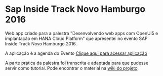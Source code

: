 # Sap Inside Track Novo Hamburgo 2016

Web app criado para a palestra "Desenvolvendo web apps com OpenUI5 e implantação em HANA Cloud Platform" que apresentei no evento SAP Inside Track Novo Hamburgo 2016.

A aplicação é a agenda do Evento
[Clique aqui para acessar aplicação](https://sitnh2016-i840973trial.dispatcher.hanatrial.ondemand.com/)

A parte prática da palestra foi transcrita e adaptada para que pudesse servir como tutorial. Pode encontrar o material na [wiki do projeto](https://github.com/RRoggia/sapInsideTrackNH2016/wiki/Home).
